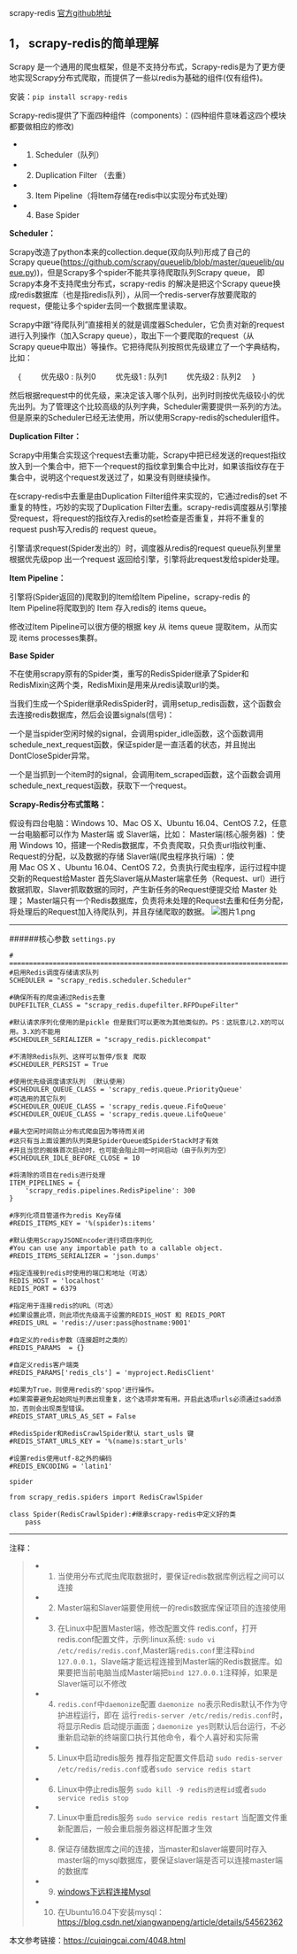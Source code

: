 scrapy-redis [官方github地址](https://github.com/rmax/scrapy-redis)

## 1， scrapy-redis的简单理解

Scrapy 是一个通用的爬虫框架，但是不支持分布式，Scrapy-redis是为了更方便地实现Scrapy分布式爬取，而提供了一些以redis为基础的组件(仅有组件)。

安装：`pip install scrapy-redis`

Scrapy-redis提供了下面四种组件（components）：(四种组件意味着这四个模块都要做相应的修改)

- 1.  Scheduler（队列）
- 2.  Duplication Filter （去重）
- 3.  Item Pipeline（将Item存储在redis中以实现分布式处理）
- 4.  Base Spider

**Scheduler：**

Scrapy改造了python本来的collection.deque(双向队列)形成了自己的Scrapy queue(https://github.com/scrapy/queuelib/blob/master/queuelib/queue.py))，但是Scrapy多个spider不能共享待爬取队列Scrapy queue， 即Scrapy本身不支持爬虫分布式，scrapy-redis 的解决是把这个Scrapy queue换成redis数据库（也是指redis队列），从同一个redis-server存放要爬取的request，便能让多个spider去同一个数据库里读取。

Scrapy中跟“待爬队列”直接相关的就是调度器Scheduler，它负责对新的request进行入列操作（加入Scrapy queue），取出下一个要爬取的request（从Scrapy queue中取出）等操作。它把待爬队列按照优先级建立了一个字典结构，比如：

    {
        优先级0 : 队列0
        优先级1 : 队列1
        优先级2 : 队列2
    }

然后根据request中的优先级，来决定该入哪个队列，出列时则按优先级较小的优先出列。为了管理这个比较高级的队列字典，Scheduler需要提供一系列的方法。但是原来的Scheduler已经无法使用，所以使用Scrapy-redis的scheduler组件。

**Duplication Filter：**

Scrapy中用集合实现这个request去重功能，Scrapy中把已经发送的request指纹放入到一个集合中，把下一个request的指纹拿到集合中比对，如果该指纹存在于集合中，说明这个request发送过了，如果没有则继续操作。

在scrapy-redis中去重是由Duplication Filter组件来实现的，它通过redis的set 不重复的特性，巧妙的实现了Duplication Filter去重。scrapy-redis调度器从引擎接受request，将request的指纹存⼊redis的set检查是否重复，并将不重复的request push写⼊redis的 request queue。

引擎请求request(Spider发出的）时，调度器从redis的request queue队列⾥里根据优先级pop 出一个request 返回给引擎，引擎将此request发给spider处理。

**Item Pipeline：**

引擎将(Spider返回的)爬取到的Item给Item Pipeline，scrapy-redis 的Item Pipeline将爬取到的 Item 存⼊redis的 items queue。

修改过Item Pipeline可以很方便的根据 key 从 items queue 提取item，从⽽实现 items processes集群。

**Base Spider**

不在使用scrapy原有的Spider类，重写的RedisSpider继承了Spider和RedisMixin这两个类，RedisMixin是用来从redis读取url的类。

当我们生成一个Spider继承RedisSpider时，调用setup_redis函数，这个函数会去连接redis数据库，然后会设置signals(信号)：

一个是当spider空闲时候的signal，会调用spider_idle函数，这个函数调用schedule_next_request函数，保证spider是一直活着的状态，并且抛出DontCloseSpider异常。

一个是当抓到一个item时的signal，会调用item_scraped函数，这个函数会调用schedule_next_request函数，获取下一个request。

**Scrapy-Redis分布式策略：**

假设有四台电脑：Windows 10、Mac OS X、Ubuntu 16.04、CentOS 7.2，任意一台电脑都可以作为 Master端 或 Slaver端，比如：
Master端(核心服务器) ：使用 Windows 10，搭建一个Redis数据库，不负责爬取，只负责url指纹判重、Request的分配，以及数据的存储
Slaver端(爬虫程序执行端) ：使用 Mac OS X 、Ubuntu 16.04、CentOS 7.2，负责执行爬虫程序，运行过程中提交新的Request给Master
首先Slaver端从Master端拿任务（Request、url）进行数据抓取，Slaver抓取数据的同时，产生新任务的Request便提交给 Master 处理；
Master端只有一个Redis数据库，负责将未处理的Request去重和任务分配，将处理后的Request加入待爬队列，并且存储爬取的数据。
![图片1.png](https://upload-images.jianshu.io/upload_images/6591571-0aa3ae1f42aae80d.png?imageMogr2/auto-orient/strip%7CimageView2/2/w/1240)

----------------------------------------
######核心参数
`settings.py`
```
# ===========================================================================
#启用Redis调度存储请求队列
SCHEDULER = "scrapy_redis.scheduler.Scheduler"

#确保所有的爬虫通过Redis去重
DUPEFILTER_CLASS = "scrapy_redis.dupefilter.RFPDupeFilter"

#默认请求序列化使用的是pickle 但是我们可以更改为其他类似的。PS：这玩意儿2.X的可以用。3.X的不能用
#SCHEDULER_SERIALIZER = "scrapy_redis.picklecompat"

#不清除Redis队列、这样可以暂停/恢复 爬取
#SCHEDULER_PERSIST = True

#使用优先级调度请求队列 （默认使用）
#SCHEDULER_QUEUE_CLASS = 'scrapy_redis.queue.PriorityQueue'
#可选用的其它队列
#SCHEDULER_QUEUE_CLASS = 'scrapy_redis.queue.FifoQueue'
#SCHEDULER_QUEUE_CLASS = 'scrapy_redis.queue.LifoQueue'

#最大空闲时间防止分布式爬虫因为等待而关闭
#这只有当上面设置的队列类是SpiderQueue或SpiderStack时才有效
#并且当您的蜘蛛首次启动时，也可能会阻止同一时间启动（由于队列为空）
#SCHEDULER_IDLE_BEFORE_CLOSE = 10

#将清除的项目在redis进行处理
ITEM_PIPELINES = {
    'scrapy_redis.pipelines.RedisPipeline': 300
}

#序列化项目管道作为redis Key存储
#REDIS_ITEMS_KEY = '%(spider)s:items'

#默认使用ScrapyJSONEncoder进行项目序列化
#You can use any importable path to a callable object.
#REDIS_ITEMS_SERIALIZER = 'json.dumps'

#指定连接到redis时使用的端口和地址（可选）
REDIS_HOST = 'localhost'
REDIS_PORT = 6379

#指定用于连接redis的URL（可选）
#如果设置此项，则此项优先级高于设置的REDIS_HOST 和 REDIS_PORT
#REDIS_URL = 'redis://user:pass@hostname:9001'

#自定义的redis参数（连接超时之类的）
#REDIS_PARAMS  = {}

#自定义redis客户端类
#REDIS_PARAMS['redis_cls'] = 'myproject.RedisClient'

#如果为True，则使用redis的'spop'进行操作。
#如果需要避免起始网址列表出现重复，这个选项非常有用。开启此选项urls必须通过sadd添加，否则会出现类型错误。
#REDIS_START_URLS_AS_SET = False

#RedisSpider和RedisCrawlSpider默认 start_usls 键
#REDIS_START_URLS_KEY = '%(name)s:start_urls'

#设置redis使用utf-8之外的编码
#REDIS_ENCODING = 'latin1'

```
`spider`
```
from scrapy_redis.spiders import RedisCrawlSpider

class Spider(RedisCrawlSpider):#继承scrapy-redis中定义好的类
    pass
```
****
注释：
> * 1. 当使用分布式爬虫爬取数据时，要保证redis数据库例远程之间可以连接
> * 2. Master端和Slaver端要使用统一的redis数据库保证项目的连接使用
> * 3. 在Linux中配置Master端，修改配置文件 redis.conf，打开redis.conf配置文件，示例:linux系统: `sudo vi /etc/redis/redis.conf`,Master端`redis.conf`里注释`bind 127.0.0.1`，Slave端才能远程连接到Master端的Redis数据库。如果要把当前电脑当成Master端把`bind 127.0.0.1`注释掉，如果是Slaver端可以不修改
> * 4. `redis.conf`中`daemonize`配置
  `daemonize no`表示Redis默认不作为守护进程运行，即在 运行`redis-server /etc/redis/redis.conf`时，将显示Redis 启动提示画面；`daemonize yes`则默认后台运行，不必重新启动新的终端窗口执行其他命令，看个人喜好和实际需
> * 5.  Linux中启动redis服务
推荐指定配置文件启动
`sudo redis-server /etc/redis/redis.conf`或者`sudo service redis start`
> * 6.  Linux中停止redis服务
`sudo kill -9 redis的进程id`或者`sudo service redis stop`
> * 7. Linux中重启redis服务
`sudo service redis restart`
  当配置文件重新配置后，一般会重启服务器这样配置才生效
> * 8. 保证存储数据库之间的连接，当master和slaver端要同时存入master端的mysql数据库，要保证slaver端是否可以连接master端的数据库
> * 9.  [windows下远程连接Mysql](https://www.cnblogs.com/fnlingnzb-learner/p/5848405.html)
> * 10. 在Ubuntu16.04下安装mysql：https://blog.csdn.net/xiangwanpeng/article/details/54562362

本文参考链接：https://cuiqingcai.com/4048.html




